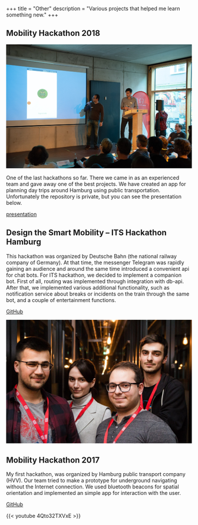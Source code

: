 +++
title = "Other"
description = "Various projects that helped me learn something new."
+++

## Mobility Hackathon 2018

![regular](images/hackathon_2018.jpg)

One of the last hackathons so far. There we came in as an experienced team and gave away one of the best projects. We have created an app for planning day trips around Hamburg using public transportation. Unfortunately the repository is private, but you can see the presentation below.  

[presentation](files/tripassisto.pdf)

## Design the Smart Mobility – ITS Hackathon Hamburg

This hackathon was organized by Deutsche Bahn (the national railway company of Germany). At that time, the messenger Telegram was rapidly gaining an audience and around the same time introduced a convenient api for chat bots. For ITS hackathon, we decided to implement a companion bot. First of all, routing was implemented through integration with db-api. After that, we implemented various additional functionality, such as notification service about breaks or incidents on the train through the same bot, and a couple of entertainment functions.

[GitHub](https://github.com/artyapple/dbhero)

![regular](images/hackathon_2017.jpeg)

## Mobility Hackathon 2017

My first hackathon, was organized by Hamburg public transport company (HVV). Our team tried to make a prototype for underground navigating without the Internet connection. We used bluetooth beacons for spatial orientation and implemented an simple app for interaction with the user.

[GitHub](https://github.com/artyapple/Indoor_navigation)


{{< youtube 4Qto32TXVxE >}}
